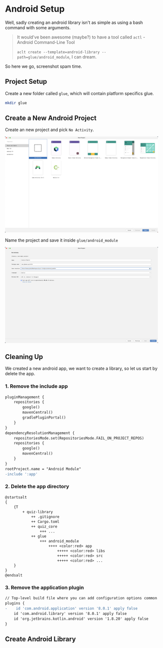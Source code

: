 # Android Setup

Well, sadly creating an android library isn't as simple as using a bash command with some arguments.

> It would've been awesome (maybe?) to have a tool called `actl` - Android Command-Line Tool
>
> `aclt create --template=android-library --path=glue/android_module`, I can dream.

So here we go, screenshot spam time.

## Project Setup

Create a new folder called `glue`, which will contain platform specifics glue.

```bash
mkdir glue
```

## Create a New Android Project

Create an new project and pick `No Activity`.

![new project](./images/new_project.png)

Name the project and save it inside `glue/android_module`

![new project name](./images/new_project_name.png)

## Cleaning Up

We created a new android app, we want to create a library, so let us start by delete the app.

### 1. Remove the include app

```diff file=glue/android_module/settings.gradle
pluginManagement {
    repositories {
        google()
        mavenCentral()
        gradlePluginPortal()
    }
}
dependencyResolutionManagement {
    repositoriesMode.set(RepositoriesMode.FAIL_ON_PROJECT_REPOS)
    repositories {
        google()
        mavenCentral()
    }
}
rootProject.name = "Android Module"
-include ':app'
```

### 2. Delete the app directory

```plantuml,format=svg
@startsalt
{
    {T
        + quiz-library
            ++ .gitignore
            ++ Cargo.toml
            ++ quiz_core
                +++ ...
            ++ glue
                +++ android_module
                    ++++ <color:red> app
                        +++++ <color:red> libs
                        +++++ <color:red> src
                        +++++ <color:red> ...
    }
}
@endsalt
```

### 3. Remove the application plugin

```diff file=glue/android_module/build.gradle
// Top-level build file where you can add configuration options common to all sub-projects/modules.
plugins {
-    id 'com.android.application' version '8.0.1' apply false
    id 'com.android.library' version '8.0.1' apply false
    id 'org.jetbrains.kotlin.android' version '1.8.20' apply false
}
```

## Create Android Library

